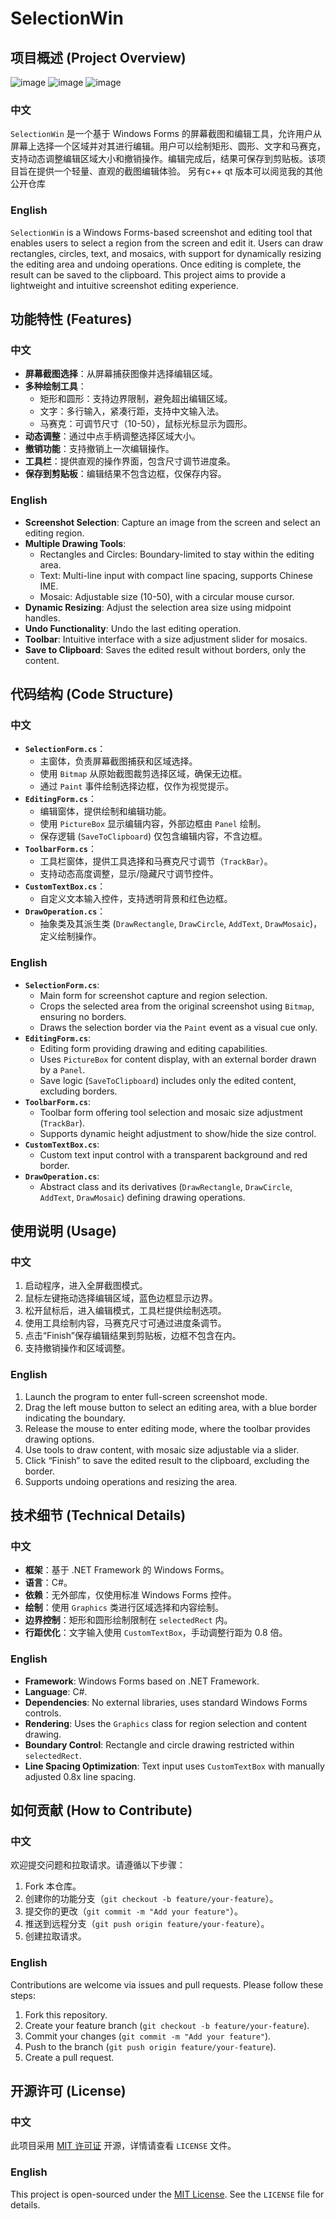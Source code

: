 # SelectionWin

## 项目概述 (Project Overview)
![image](https://github.com/user-attachments/assets/7a712443-0ec5-4777-9c08-9d383e0ebe56)
![image](https://github.com/user-attachments/assets/40eb78fb-7d42-4939-a8b2-f7a74455c162)
![image](https://github.com/user-attachments/assets/9a49af8e-5da7-4d22-adcb-bd6651eae190)

### 中文
`SelectionWin` 是一个基于 Windows Forms 的屏幕截图和编辑工具，允许用户从屏幕上选择一个区域并对其进行编辑。用户可以绘制矩形、圆形、文字和马赛克，支持动态调整编辑区域大小和撤销操作。编辑完成后，结果可保存到剪贴板。该项目旨在提供一个轻量、直观的截图编辑体验。  另有c++ qt 版本可以阅览我的其他公开仓库

### English
`SelectionWin` is a Windows Forms-based screenshot and editing tool that enables users to select a region from the screen and edit it. Users can draw rectangles, circles, text, and mosaics, with support for dynamically resizing the editing area and undoing operations. Once editing is complete, the result can be saved to the clipboard. This project aims to provide a lightweight and intuitive screenshot editing experience.

## 功能特性 (Features)

### 中文
- **屏幕截图选择**：从屏幕捕获图像并选择编辑区域。
- **多种绘制工具**：
  - 矩形和圆形：支持边界限制，避免超出编辑区域。
  - 文字：多行输入，紧凑行距，支持中文输入法。
  - 马赛克：可调节尺寸（10-50），鼠标光标显示为圆形。
- **动态调整**：通过中点手柄调整选择区域大小。
- **撤销功能**：支持撤销上一次编辑操作。
- **工具栏**：提供直观的操作界面，包含尺寸调节进度条。
- **保存到剪贴板**：编辑结果不包含边框，仅保存内容。

### English
- **Screenshot Selection**: Capture an image from the screen and select an editing region.
- **Multiple Drawing Tools**:
  - Rectangles and Circles: Boundary-limited to stay within the editing area.
  - Text: Multi-line input with compact line spacing, supports Chinese IME.
  - Mosaic: Adjustable size (10-50), with a circular mouse cursor.
- **Dynamic Resizing**: Adjust the selection area size using midpoint handles.
- **Undo Functionality**: Undo the last editing operation.
- **Toolbar**: Intuitive interface with a size adjustment slider for mosaics.
- **Save to Clipboard**: Saves the edited result without borders, only the content.

## 代码结构 (Code Structure)

### 中文
- **`SelectionForm.cs`**：
  - 主窗体，负责屏幕截图捕获和区域选择。
  - 使用 `Bitmap` 从原始截图裁剪选择区域，确保无边框。
  - 通过 `Paint` 事件绘制选择边框，仅作为视觉提示。
- **`EditingForm.cs`**：
  - 编辑窗体，提供绘制和编辑功能。
  - 使用 `PictureBox` 显示编辑内容，外部边框由 `Panel` 绘制。
  - 保存逻辑 (`SaveToClipboard`) 仅包含编辑内容，不含边框。
- **`ToolbarForm.cs`**：
  - 工具栏窗体，提供工具选择和马赛克尺寸调节（`TrackBar`）。
  - 支持动态高度调整，显示/隐藏尺寸调节控件。
- **`CustomTextBox.cs`**：
  - 自定义文本输入控件，支持透明背景和红色边框。
- **`DrawOperation.cs`**：
  - 抽象类及其派生类 (`DrawRectangle`, `DrawCircle`, `AddText`, `DrawMosaic`)，定义绘制操作。

### English
- **`SelectionForm.cs`**:
  - Main form for screenshot capture and region selection.
  - Crops the selected area from the original screenshot using `Bitmap`, ensuring no borders.
  - Draws the selection border via the `Paint` event as a visual cue only.
- **`EditingForm.cs`**:
  - Editing form providing drawing and editing capabilities.
  - Uses `PictureBox` for content display, with an external border drawn by a `Panel`.
  - Save logic (`SaveToClipboard`) includes only the edited content, excluding borders.
- **`ToolbarForm.cs`**:
  - Toolbar form offering tool selection and mosaic size adjustment (`TrackBar`).
  - Supports dynamic height adjustment to show/hide the size control.
- **`CustomTextBox.cs`**:
  - Custom text input control with a transparent background and red border.
- **`DrawOperation.cs`**:
  - Abstract class and its derivatives (`DrawRectangle`, `DrawCircle`, `AddText`, `DrawMosaic`) defining drawing operations.

## 使用说明 (Usage)

### 中文
1. 启动程序，进入全屏截图模式。
2. 鼠标左键拖动选择编辑区域，蓝色边框显示边界。
3. 松开鼠标后，进入编辑模式，工具栏提供绘制选项。
4. 使用工具绘制内容，马赛克尺寸可通过进度条调节。
5. 点击“Finish”保存编辑结果到剪贴板，边框不包含在内。
6. 支持撤销操作和区域调整。

### English
1. Launch the program to enter full-screen screenshot mode.
2. Drag the left mouse button to select an editing area, with a blue border indicating the boundary.
3. Release the mouse to enter editing mode, where the toolbar provides drawing options.
4. Use tools to draw content, with mosaic size adjustable via a slider.
5. Click “Finish” to save the edited result to the clipboard, excluding the border.
6. Supports undoing operations and resizing the area.

## 技术细节 (Technical Details)

### 中文
- **框架**：基于 .NET Framework 的 Windows Forms。
- **语言**：C#。
- **依赖**：无外部库，仅使用标准 Windows Forms 控件。
- **绘制**：使用 `Graphics` 类进行区域选择和内容绘制。
- **边界控制**：矩形和圆形绘制限制在 `selectedRect` 内。
- **行距优化**：文字输入使用 `CustomTextBox`，手动调整行距为 0.8 倍。

### English
- **Framework**: Windows Forms based on .NET Framework.
- **Language**: C#.
- **Dependencies**: No external libraries, uses standard Windows Forms controls.
- **Rendering**: Uses the `Graphics` class for region selection and content drawing.
- **Boundary Control**: Rectangle and circle drawing restricted within `selectedRect`.
- **Line Spacing Optimization**: Text input uses `CustomTextBox` with manually adjusted 0.8x line spacing.

## 如何贡献 (How to Contribute)

### 中文
欢迎提交问题和拉取请求。请遵循以下步骤：
1. Fork 本仓库。
2. 创建你的功能分支（`git checkout -b feature/your-feature`）。
3. 提交你的更改（`git commit -m "Add your feature"`）。
4. 推送到远程分支（`git push origin feature/your-feature`）。
5. 创建拉取请求。

### English
Contributions are welcome via issues and pull requests. Please follow these steps:
1. Fork this repository.
2. Create your feature branch (`git checkout -b feature/your-feature`).
3. Commit your changes (`git commit -m "Add your feature"`).
4. Push to the branch (`git push origin feature/your-feature`).
5. Create a pull request.

## 开源许可 (License)

### 中文
此项目采用 [MIT 许可证](https://opensource.org/licenses/MIT) 开源，详情请查看 `LICENSE` 文件。

### English
This project is open-sourced under the [MIT License](https://opensource.org/licenses/MIT). See the `LICENSE` file for details.
